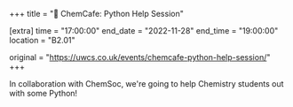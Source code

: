 +++
title = "🧪 ChemCafe: Python Help Session"

[extra]
time = "17:00:00"
end_date = "2022-11-28"
end_time = "19:00:00"
location = "B2.01"

original = "https://uwcs.co.uk/events/chemcafe-python-help-session/"    
+++

In collaboration with ChemSoc, we're going to help Chemistry students out with some Python!
